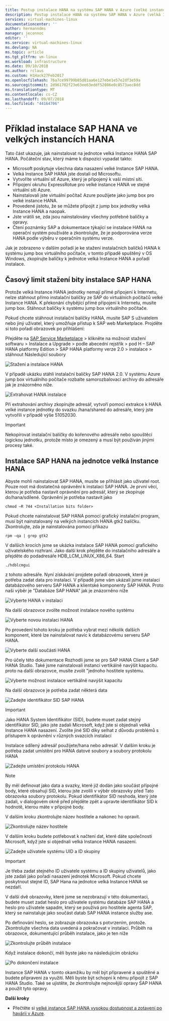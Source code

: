 ```yaml
---
title: Postup instalace HANA na systému SAP HANA v Azure (velké instance) | Dokumentace Microsoftu
description: Postup instalace HANA na systému SAP HANA v Azure (velká Instance).
services: virtual-machines-linux
documentationcenter: ''
author: hermanndms
manager: jeconnoc
editor: ''
ms.service: virtual-machines-linux
ms.devlang: NA
ms.topic: article
ms.tgt_pltfrm: vm-linux
ms.workload: infrastructure
ms.date: 09/10/2018
ms.author: rclaus
ms.custom: H1Hack27Feb2017
ms.openlocfilehash: 76a7ce99799b85d81aa6e127ebe1e57e2df3e59a
ms.sourcegitcommit: 2d961702f23e63ee63eddf52086e0c8573aec8dd
ms.translationtype: MT
ms.contentlocale: cs-CZ
ms.lasthandoff: 09/07/2018
ms.locfileid: "44164706"
---
```

# <a name="example-of-an-sap-hana-installation-on-hana-large-instances"></a>Příklad instalace SAP HANA ve velkých instancích HANA

Tato část ukazuje, jak nainstalovat na jednotce velká Instance HANA SAP HANA. Počáteční stav, který máme k dispozici vypadat takto:

- Microsoft poskytuje všechna data nasazení velké Instance SAP HANA.
- Velká Instance SAP HANA jste dostali od Microsoftu.
- Vytvoříte virtuální síť Azure, který je připojený k vaší místní síti.
- Připojení okruhu ExpressRotue pro velké instance HANA ve stejné virtuální síti Azure.
- Nainstalovali jste virtuální počítač Azure použijete jako jump box pro velké instance HANA.
- Provedené jistotu, že se můžete připojit z jump box jednotky velká Instance HANA a naopak.
- Jste vrátili se, zda jsou nainstalovány všechny potřebné balíčky a opravy.
- Čtení poznámky SAP a dokumentace týkající se instalace HANA na operační systém používáte a zkontrolujte, že je podporována verze HANA podle výběru v operačním systému verze.

Jak je zobrazeno v dalším pořadí je ke stažení instalačních balíčků HANA k systému jump box virtuálního počítače, v tomto případě spuštěný v OS Windows, zkopírujte balíčky k jednotce velká Instance HANA a pořadí instalace.

## <a name="download-of-the-sap-hana-installation-bits"></a>Časový limit stažení bity instalace SAP HANA
Protože velká Instance HANA jednotky nemají přímé připojení k Internetu, nelze stáhnout přímo instalační balíčky ze SAP do virtuálních počítačů velké Instance HANA. K překonání chybějící přímé připojení k Internetu, musíte jump box. Stáhnout balíčky k systému jump box virtuálního počítače.

Pokud chcete stáhnout instalační balíčky HANA, musíte SAP S uživatelem nebo jiný uživatel, který umožňuje přístup k SAP web Marketplace. Projděte si toto pořadí obrazovek po přihlášení:

Přejděte na [SAP Service Marketplace](https://support.sap.com/en/index.html) > klikněte na možnost stažení softwaru > Instalace a Upgrade > podle abecední rejstřík > pod H – SAP HANA platformy Edition > SAP HANA platformy verze 2.0 > instalace > stáhnout Následující soubory

![Stažení a instalace HANA](./media/hana-installation/image16_download_hana.PNG)

V případě ukázku stáhli instalační balíčky SAP HANA 2.0. V systému Azure jump box virtuálního počítače rozbalte samorozbalovací archivy do adresáře jak je znázorněno níže.

![Extrahovat HANA instalace](./media/hana-installation/image17_extract_hana.PNG)

Při extrahování archivy zkopírujte adresář, vytvoří pomocí extrakce k HANA velké instance jednotky do svazku /hana/shared do adresáře, který jste vytvořili v případě výše 51052030.

> [!Important]
> Nekopírovat instalační balíčky do kořenového adresáře nebo spouštěcí logickou jednotku, protože místo je omezený a musí být používán jinými procesy také.


## <a name="install-sap-hana-on-the-hana-large-instance-unit"></a>Instalace SAP HANA na jednotce velká Instance HANA
Abyste mohli nainstalovat SAP HANA, musíte se přihlásit jako uživatel root. Pouze root má dostatečná oprávnění k instalaci SAP HANA.
Je první věcí, kterou je potřeba nastavit oprávnění pro adresář, který se zkopíruje do/hana/sdílené. Oprávnění je potřeba nastavit jako

```
chmod –R 744 <Installation bits folder>
```

Pokud chcete nainstalovat SAP HANA pomocí grafický instalační program, musí být nainstalovaný na velkých instancích HANA gtk2 balíčku. Zkontrolujte, zda je nainstalována pomocí příkazu

```
rpm –qa | grep gtk2
```

V dalších krocích jsme se ukázka instalace SAP HANA pomocí grafického uživatelského rozhraní. Jako další krok přejděte do instalačního adresáře a přejděte do podadresáře HDB_LCM_LINUX_X86_64. Start

```
./hdblcmgui 
```
z tohoto adresáře. Nyní získávání projdete pořadí obrazovek, které je potřeba zadat data pro instalaci. V případě jsme vám ukázali jsme instalaci databázového serveru SAP HANA a klientské komponenty SAP HANA. Proto naši výběr je "Databáze SAP HANA" jak je znázorněno níže

![Vyberte HANA v instalaci](./media/hana-installation/image18_hana_selection.PNG)

Na další obrazovce zvolíte možnost instalace nového systému

![Vyberte novou instalaci HANA](./media/hana-installation/image19_select_new.PNG)

Po provedení tohoto kroku je potřeba vybrat mezi několik dalších komponent, které lze nainstalovat navíc k databázovému serveru SAP HANA.

![Vyberte další součásti HANA](./media/hana-installation/image20_select_components.PNG)

Pro účely této dokumentace Rozhodli jsme se pro SAP HANA Client a SAP HANA Studio. Také jsme nainstalovali instanci vertikálně navýšit kapacitu. proto na další obrazovce, musíte zvolit "jednoho hostitele systému. 

![Vyberte možnost instalace vertikálně navýšit kapacitu](./media/hana-installation/image21_single_host.PNG)

Na další obrazovce je potřeba zadat některá data

![Zadejte identifikátor SID SAP HANA](./media/hana-installation/image22_provide_sid.PNG)

> [!Important]
> Jako HANA System Identifikátor (SID), budete muset zadat stejný identifikátor SID, jako jste zadali Microsoft, když jste si objednali velká Instance HANA nasazení. Zvolíte jiné SID díky selhat z důvodu problémů s přístupem k oprávnění v různých svazcích instalací

Instalace sdílený adresář použijete/hana nebo adresář. V dalším kroku je potřeba zadat umístění pro HANA datové soubory a soubory protokolu HANA


![Zadejte umístění protokolu HANA](./media/hana-installation/image23_provide_log.PNG)

> [!Note]
> By měl definovat jako data a svazky, které již dodán jako součást přípojné body, které obsahují SID, kterou jste zvolili v výběr obrazovky před Tato obrazovka soubory protokolu. Pokud identifikátor SID neshoda, který jste zadali, v dialogovém okně před přejděte zpět a upravte identifikátor SID k hodnotě, kterou máte v přípojné body.

V dalším kroku zkontrolujte název hostitele a nakonec ho opravit. 

![Zkontrolujte název hostitele](./media/hana-installation/image24_review_host_name.PNG)

V dalším kroku budete potřebovat k načtení dat, které dáte společnosti Microsoft, když jste si objednali velká Instance HANA nasazení. 

![Zadejte uživatele systému UID a ID skupiny](./media/hana-installation/image25_provide_guid.PNG)

> [!Important]
> Je třeba zadat stejného ID uživatele systému a ID skupiny uživatelů, jako jste zadali jako pořadí nasazení jednotek Microsoft. Pokud chcete poskytnout stejné ID, SAP Hana na jednotce velká Instance HANA se nezdaří.

V další dvě obrazovky, které jsme se nezobrazují v této dokumentaci, budete muset zadat heslo pro uživatele systému databáze SAP HANA a heslo pro uživatele sapadm, který se používá pro hostitele agenta SAP, který se nainstaluje jako součást datab SAP HANA instance služby ase.

Po definování heslo, se zobrazuje obrazovka s potvrzením, protože. Zkontrolujte všechna data uvedená a pokračovat v instalaci. Průběh na obrazovce, dokumentující průběh instalace, jako je ten níže

![Zkontrolujte průběh instalace](./media/hana-installation/image27_show_progress.PNG)

Když instalace dokončí, měli byste jako na následujícím obrázku

![Po dokončení instalace](./media/hana-installation/image28_install_finished.PNG)

Instance SAP HANA v tomto okamžiku by měl být připravené a spuštěné a budete připraveni za využití. Měli byste být schopni k němu připojit z SAP HANA Studio. Také se ujistěte, že zkontrolujte nejnovější opravy SAP HANA a použít tyto opravy.


**Další kroky**

- Přečtěte si [velké instance SAP HANA vysokou dostupnost a zotavení po havárii v Azure](hana-overview-high-availability-disaster-recovery.md).

